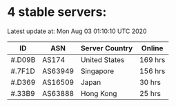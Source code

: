 # 4 stable servers:

Latest update at: Mon Aug 03 01:10:10 UTC 2020

| ID | ASN | Server Country | Online |
| -- | --- | -------------- | ------ |
| #.D09B | AS174 | United States | 169 hrs |
| #.7F1D | AS63949 | Singapore | 156 hrs |
| #.D369 | AS16509 | Japan | 30 hrs |
| #.33B9 | AS63888 | Hong Kong | 25 hrs |

